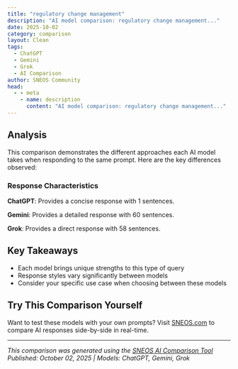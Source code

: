 ```yaml
---
title: "regulatory change management"
description: "AI model comparison: regulatory change management..."
date: 2025-10-02
category: comparison
layout: Clean
tags:
  - ChatGPT
  - Gemini
  - Grok
  - AI Comparison
author: SNEOS Community
head:
  - - meta
    - name: description
      content: "AI model comparison: regulatory change management..."
---
```


<ChatComparison
  title="regulatory change management"
  prompt="regulatory change management"
  :responses='{"ChatGPT": "Regulatory change management refers to the process of identifying, assessing, implementing, and monitoring changes in regulations that affect an organization. This is particularly important in highly regulated industries such as finance, healthcare, pharmaceuticals, and environmental sectors. Effective regulatory change management ensures that organizations remain compliant with applicable laws and regulations, thus avoiding legal penalties, financial losses, and reputational damage.\n\n### Key Components of Regulatory Change Management\n\n1. **Identification of Regulatory Changes**:\n - Stay informed about new or updated regulations that affect your industry.\n - Monitor sources such as government agencies, industry publications, and trade associations.\n\n2. **Impact Assessment**:\n - Analyze how proposed or enacted regulatory changes will impact your organization.\n - Assess the scope of changes—whether they require operational, procedural, or strategic adjustments.\n\n3. **Implementation Planning**:\n - Develop an action plan for compliance that outlines steps, responsibilities, and timelines.\n - Engage cross-functional teams (legal, compliance, operations, IT) to ensure a comprehensive approach.\n\n4. **Training and Communication**:\n - Provide training for employees on new regulatory requirements.\n - Communicate changes clearly to all stakeholders, including management, employees, and external partners.\n\n5. **Integration into Processes**:\n - Ensure that changes are incorporated into the organization&#x27;s policies, procedures, and systems.\n - Update documentation and compliance frameworks as necessary.\n\n6. **Monitoring and Reporting**:\n - Establish monitoring mechanisms to ensure ongoing compliance.\n - Regularly report compliance status to senior management and the board.\n\n7. **Review and Continuous Improvement**:\n - Conduct reviews of the regulatory change management process to identify lessons learned.\n - Make adjustments to processes as needed to improve future regulatory compliance efforts.\n\n### Best Practices\n\n- **Establish a Regulatory Change Management Team**: Form a dedicated team responsible for overseeing regulatory changes and compliance efforts.\n- **Utilize Technology**: Implement compliance management systems and software that help track changes, manage documentation, and automate processes.\n- **Engage in Stakeholder Collaboration**: Collaborate with other organizations and industry groups to stay informed about best practices and collective responses to regulatory changes.\n- **Maintain Documentation**: Keep detailed records of compliance efforts, regulatory changes, and actions taken to facilitate audit trails and reporting.\n\n### Challenges\n\n1. **Complexity of Regulations**: Navigating complex and often changing regulatory landscapes can be difficult.\n2. **Resource Allocation**: Organizations may struggle to dedicate sufficient resources (time, personnel, budget) to compliance efforts.\n3. **Resistance to Change**: Employees and management may resist changes to established processes, which can hinder compliance efforts.\n\n### Conclusion\n\nRegulatory change management is an ongoing process that requires continual vigilance and proactive engagement from all levels of an organization. By prioritizing compliance, organizations can mitigate risks and leverage regulatory requirements as opportunities for improvement and innovation.", "Gemini": "Regulatory change management (RCM) is the process of identifying, analyzing, planning for, and implementing changes required to comply with new or updated regulations. It\u0027s a crucial function for organizations that operate in regulated industries, such as finance, healthcare, pharmaceuticals, energy, and telecommunications. The goal is to ensure compliance, mitigate risk, and minimize disruption to operations.\n\nHere\u0027s a breakdown of the key aspects of RCM:\n\n**1. Key Components of Regulatory Change Management:**\n\n* **Monitoring and Identification:**\n * **Regulatory Scanning:** Continuously tracking regulatory bodies, publications, and industry sources to identify upcoming or recently enacted changes that may impact the organization.\n * **Trend Analysis:** Looking for patterns and emerging themes in regulations to anticipate future changes and proactively address potential impacts.\n\n* **Impact Assessment:**\n * **Determining Applicability:** Evaluating whether a new or amended regulation applies to the organization\u0027s activities, products, services, or geographic locations.\n * **Analyzing Impact:** Assessing the potential impact of the regulation on various aspects of the business, including:\n * Business processes\n * IT systems\n * Policies and procedures\n * Organizational structure\n * Financial resources\n * Operational efficiency\n * **Gap Analysis:** Identifying the differences between the organization\u0027s current state and the required state under the new regulation.\n\n* **Planning and Execution:**\n * **Change Management Plan:** Developing a comprehensive plan to implement the necessary changes, including:\n * Defining project scope, objectives, and timelines\n * Assigning roles and responsibilities\n * Identifying required resources (budget, personnel, technology)\n * Developing communication and training strategies\n * Establishing risk management strategies\n * **Implementation:** Executing the change management plan, which may involve:\n * Updating policies and procedures\n * Modifying IT systems\n * Implementing new controls\n * Training employees\n * **Testing and Validation:** Thoroughly testing and validating the implemented changes to ensure they are effective and compliant.\n\n* **Monitoring and Reporting:**\n * **Tracking Progress:** Monitoring the progress of the implementation plan and identifying any potential delays or roadblocks.\n * **Reporting:** Providing regular updates to stakeholders on the status of the RCM process, including any risks or issues that need to be addressed.\n * **Compliance Monitoring:** Continuously monitoring the effectiveness of the implemented changes to ensure ongoing compliance.\n * **Audit Readiness:** Preparing for internal and external audits to demonstrate compliance with applicable regulations.\n\n**2. Key Steps in the Regulatory Change Management Process:**\n\n1. **Identification:** Monitor regulatory sources for new or changing regulations.\n2. **Assessment:** Determine the applicability and impact of the new regulations.\n3. **Planning:** Develop a comprehensive plan for implementation.\n4. **Implementation:** Execute the plan and make necessary changes.\n5. **Testing:** Validate the changes to ensure compliance.\n6. **Monitoring:** Continuously monitor compliance and effectiveness.\n7. **Reporting:** Provide regular updates to stakeholders.\n8. **Audit:** Prepare for and undergo internal and external audits.\n\n**3. Challenges in Regulatory Change Management:**\n\n* **Complexity of Regulations:** Regulations can be complex and difficult to understand, especially when dealing with multiple jurisdictions.\n* **Volume of Regulations:** The sheer volume of regulations can be overwhelming for organizations to track and manage.\n* **Lack of Resources:** Implementing RCM can be resource-intensive, requiring dedicated personnel, budget, and technology.\n* **Siloed Operations:** Lack of coordination between different departments or business units can hinder effective RCM.\n* **Resistance to Change:** Employees may resist changes to their processes or workflows.\n* **Keeping up-to-date:** Regulations are constantly evolving, requiring continuous monitoring and adaptation.\n\n**4. Benefits of Effective Regulatory Change Management:**\n\n* **Compliance:** Ensuring compliance with applicable regulations and avoiding penalties, fines, and reputational damage.\n* **Risk Mitigation:** Identifying and mitigating regulatory risks before they materialize.\n* **Operational Efficiency:** Streamlining processes and improving efficiency.\n* **Cost Reduction:** Reducing the costs associated with non-compliance and reactive measures.\n* **Improved Reputation:** Demonstrating a commitment to compliance and ethical business practices.\n* **Competitive Advantage:** Gaining a competitive advantage by being proactive in adapting to regulatory changes.\n* **Enhanced Stakeholder Trust:** Building trust with customers, investors, and regulators.\n\n**5. Tools and Technologies for Regulatory Change Management:**\n\n* **Regulatory Intelligence Platforms:** Provide access to regulatory updates, analysis, and expert commentary.\n* **Compliance Management Software:** Automates tasks such as regulatory tracking, impact assessment, and reporting.\n* **Workflow Management Systems:** Streamlines the change management process and facilitates collaboration.\n* **Document Management Systems:** Centralizes and manages regulatory documents.\n* **Risk Management Systems:** Integrates regulatory risk into the overall risk management framework.\n\n**6. Key Considerations for Building a Robust RCM Program:**\n\n* **Executive Sponsorship:** Securing buy-in and support from senior management.\n* **Cross-Functional Collaboration:** Establishing a collaborative approach that involves all relevant departments and business units.\n* **Clear Roles and Responsibilities:** Defining clear roles and responsibilities for each stage of the RCM process.\n* **Training and Awareness:** Providing comprehensive training and awareness programs for employees.\n* **Continuous Improvement:** Regularly reviewing and improving the RCM process to ensure its effectiveness.\n* **Scalability:** Designing the RCM program to be scalable to accommodate future growth and changes in the regulatory landscape.\n\n**In conclusion, Regulatory Change Management is an essential function for organizations operating in regulated industries. By implementing a robust RCM program, organizations can minimize the risks associated with non-compliance, improve operational efficiency, and gain a competitive advantage.**\n", "Grok": "Regulatory Change Management refers to the process of identifying, assessing, and implementing changes in laws, regulations, and industry standards that impact an organization\u2019s operations, policies, and compliance requirements. It is a critical component of governance, risk, and compliance (GRC) programs, particularly for organizations in highly regulated industries such as finance, healthcare, energy, and pharmaceuticals.\n\n### Key Components of Regulatory Change Management\n\n1. **Regulatory Monitoring and Identification**:\n - Continuously track updates to laws, regulations, and guidelines issued by governing bodies (e.g., SEC, FDA, GDPR, etc.) or industry standards.\n - Use tools like regulatory intelligence platforms to stay informed about changes in multiple jurisdictions.\n - Identify which regulations are relevant to the organization based on geography, industry, and business operations.\n\n2. **Impact Assessment**:\n - Analyze how regulatory changes affect the organization\u2019s policies, processes, systems, and risk profile.\n - Assess the scope of change required, including updates to internal controls, employee training, or IT systems.\n - Prioritize changes based on risk level, deadlines, and potential penalties for non-compliance.\n\n3. **Planning and Implementation**:\n - Develop a detailed action plan to address the regulatory change, including timelines, responsible teams, and resource allocation.\n - Update policies, procedures, and systems to align with new requirements.\n - Engage stakeholders across departments (legal, compliance, IT, HR, etc.) to ensure a coordinated response.\n\n4. **Communication and Training**:\n - Inform employees and relevant stakeholders about the regulatory changes and their implications.\n - Provide training to ensure employees understand new compliance requirements and how to adhere to them.\n - Document updates to demonstrate accountability and transparency.\n\n5. **Monitoring and Reporting**:\n - Establish mechanisms to monitor compliance with the updated regulations.\n - Conduct regular audits or assessments to ensure ongoing adherence.\n - Report on compliance status to internal stakeholders and regulatory authorities, if required.\n\n6. **Technology and Automation**:\n - Leverage GRC software or regulatory change management tools to automate tracking, mapping regulations to internal controls, and generating compliance reports.\n - Use data analytics to predict potential regulatory risks or areas of non-compliance.\n\n### Benefits of Effective Regulatory Change Management\n- Ensures compliance with legal and regulatory requirements, avoiding fines, penalties, or reputational damage.\n- Reduces operational risks by proactively addressing regulatory changes.\n- Enhances organizational agility in responding to a dynamic regulatory environment.\n- Improves efficiency by streamlining processes and avoiding last-minute compliance scrambles.\n- Builds trust with stakeholders, including regulators, customers, and investors.\n\n### Challenges in Regulatory Change Management\n- **Volume and Complexity**: Keeping up with the sheer number of regulatory updates across jurisdictions can be overwhelming.\n- **Resource Constraints**: Limited budget or staff to dedicate to monitoring and implementing changes.\n- **Siloed Operations**: Lack of collaboration between departments can lead to inconsistent implementation.\n- **Global Operations**: Managing regulatory changes for multinational organizations with varying local requirements.\n- **Technological Gaps**: Insufficient tools or systems to track and manage changes effectively.\n\n### Best Practices\n- Establish a centralized regulatory change management framework with clear roles and responsibilities.\n- Invest in technology to automate monitoring and reporting processes (e.g., tools like MetricStream, LogicGate, or RegTech solutions).\n- Build a culture of compliance by integrating regulatory awareness into everyday operations.\n- Engage external consultants or legal experts for complex or high-risk regulatory changes.\n- Regularly review and update the change management process to adapt to evolving regulatory landscapes.\n\n### Example Workflow\nA bank operating in multiple countries receives a notification about an update to anti-money laundering (AML) regulations in one jurisdiction:\n1. **Identification**: The compliance team identifies the update via a regulatory intelligence tool.\n2. **Impact Assessment**: The team assesses how the change affects customer due diligence processes and transaction monitoring systems.\n3. **Planning**: A project plan is created to update policies, train staff, and upgrade IT systems within the compliance deadline.\n4. **Implementation**: New processes are rolled out, and systems are tested for effectiveness.\n5. **Monitoring**: Internal audits are conducted to ensure compliance, and results are reported to senior management.\n\nEffective regulatory change management is essential for organizations to remain compliant, mitigate risks, and maintain a strong reputation in a complex and ever-changing regulatory environment. If you have a specific industry or regulation in mind, I can provide more tailored insights!"}' 
  published-date="09:27"
/>

## Analysis

This comparison demonstrates the different approaches each AI model takes when responding to the same prompt. Here are the key differences observed:

### Response Characteristics

**ChatGPT**: Provides a concise response with 1 sentences. 

**Gemini**: Provides a detailed response with 60 sentences. 

**Grok**: Provides a direct response with 58 sentences. 

## Key Takeaways

- Each model brings unique strengths to this type of query
- Response styles vary significantly between models
- Consider your specific use case when choosing between these models

## Try This Comparison Yourself

Want to test these models with your own prompts? Visit [SNEOS.com](https://sneos.com) to compare AI responses side-by-side in real-time.

---

*This comparison was generated using the [SNEOS AI Comparison Tool](https://sneos.com)*
*Published: October 02, 2025 | Models: ChatGPT, Gemini, Grok*
